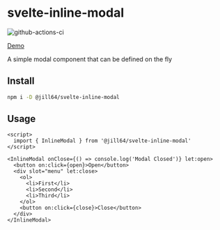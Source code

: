 # svelte-inline-modal

![github-actions-ci](https://github.com/jill64/svelte-inline-modal/actions/workflows/ci.yml/badge.svg)

[Demo](https://jill64.github.io/svelte-inline-modal)

A simple modal component that can be defined on the fly

## Install

```sh
npm i -D @jill64/svelte-inline-modal
```

## Usage

```svelte
<script>
  import { InlineModal } from '@jill64/svelte-inline-modal'
</script>

<InlineModal onClose={() => console.log('Modal Closed')} let:open>
  <button on:click={open}>Open</button>
  <div slot="menu" let:close>
    <ol>
      <li>First</li>
      <li>Second</li>
      <li>Third</li>
    </ol>
    <button on:click={close}>Close</button>
  </div>
</InlineModal>
```
